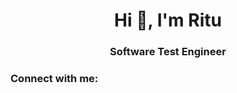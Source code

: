 <h1 align="center">Hi 👋, I'm Ritu</h1>
<h3 align="center">Software Test Engineer</h3>

<h3 align="left">Connect with me:</h3>
<p align="left">
</p>
